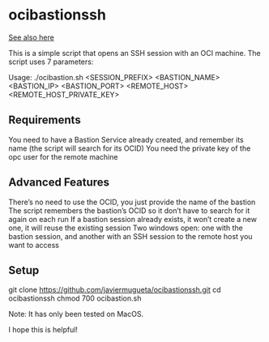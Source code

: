 # ocibastionssh

[See also here](https://javiermugueta.wordpress.com/2025/09/21/utility-to-access-a-machine-in-oracle-cloud-through-bastion-service-utilidad-para-acceder-a-un-maquina-en-oracle-cloud-a-traves-de-bastion-service/)

This is a simple script that opens an SSH session with an OCI machine. The script uses 7 parameters:

Usage: ./ocibastion.sh <SESSION_PREFIX> <REGION> <BASTION_NAME> <BASTION_IP> <BASTION_PORT> <REMOTE_HOST> <REMOTE_HOST_PRIVATE_KEY>

## Requirements

You need to have a Bastion Service already created, and remember its name (the script will search for its OCID)
You need the private key of the opc user for the remote machine

## Advanced Features

There’s no need to use the OCID, you just provide the name of the bastion
The script remembers the bastion’s OCID so it don’t have to search for it again on each run
If a bastion session already exists, it won’t create a new one, it will reuse the existing session
Two windows open: one with the bastion session, and another with an SSH session to the remote host you want to access

## Setup

git clone https://github.com/javiermugueta/ocibastionssh.git
cd ocibastionssh
chmod 700 ocibastion.sh

Note: It has only been tested on MacOS.

I hope this is helpful!